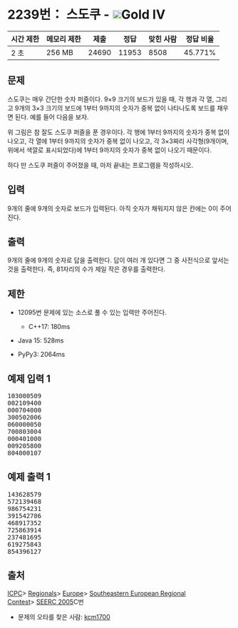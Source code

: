 # 2239번： 스도쿠 - <img src="https://static.solved.ac/tier_small/12.svg" style="height:20px" />Gold IV


| 시간 제한 | 메모리 제한 | 제출 | 정답 | 맞힌 사람 | 정답 비율 |
| --- | --- | --- | --- | --- | --- |
| 2 초 | 256 MB | 24690 | 11953 | 8508 | 45.771% |


## 문제


스도쿠는 매우 간단한 숫자 퍼즐이다. 9×9 크기의 보드가 있을 때, 각 행과 각 열, 그리고 9개의 3×3 크기의 보드에 1부터 9까지의 숫자가 중복 없이 나타나도록 보드를 채우면 된다. 예를 들어 다음을 보자.


위 그림은 참 잘도 스도쿠 퍼즐을 푼 경우이다. 각 행에 1부터 9까지의 숫자가 중복 없이 나오고, 각 열에 1부터 9까지의 숫자가 중복 없이 나오고, 각 3×3짜리 사각형(9개이며, 위에서 색깔로 표시되었다)에 1부터 9까지의 숫자가 중복 없이 나오기 때문이다.

하다 만 스도쿠 퍼즐이 주어졌을 때, 마저 끝내는 프로그램을 작성하시오.




## 입력


9개의 줄에 9개의 숫자로 보드가 입력된다. 아직 숫자가 채워지지 않은 칸에는 0이 주어진다.




## 출력


9개의 줄에 9개의 숫자로 답을 출력한다. 답이 여러 개 있다면 그 중 사전식으로 앞서는 것을 출력한다. 즉, 81자리의 수가 제일 작은 경우를 출력한다.




## 제한


- 12095번 문제에 있는 소스로 풀 수 있는 입력만 주어진다.
	- C++17: 180ms

- Java 15: 528ms

- PyPy3: 2064ms







## 예제 입력 1


<pre>103000509
002109400
000704000
300502006
060000050
700803004
000401000
009205800
804000107
</pre>


## 예제 출력 1


<pre>143628579
572139468
986754231
391542786
468917352
725863914
237481695
619275843
854396127
</pre>






## 출처


[ICPC](/category/1)> [Regionals](/category/7)> [Europe](/category/10)> [Southeastern European Regional Contest](/category/12)> [SEERC 2005](/category/detail/29)C번
- 문제의 오타를 찾은 사람: [kcm1700](/user/kcm1700)





